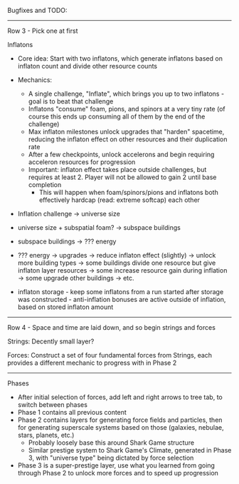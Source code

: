 Bugfixes and TODO:

-----

Row 3 - Pick one at first

Inflatons
- Core idea: Start with two inflatons, which generate inflatons based on inflaton count and divide other resource counts
- Mechanics:
    - A single challenge, "Inflate", which brings you up to two inflatons - goal is to beat that challenge
    - Inflatons "consume" foam, pions, and spinors at a very tiny rate (of course this ends up consuming all of them by the end of the challenge)
    - Max inflaton milestones unlock upgrades that "harden" spacetime, reducing the inflaton effect on other resources and their duplication rate
    - After a few checkpoints, unlock accelerons and begin requiring acceleron resources for progression
    - Important: inflaton effect takes place outside challenges, but requires at least 2. Player will not be allowed to gain 2 until base completion
        - This will happen when foam/spinors/pions and inflatons both effectively hardcap (read: extreme softcap) each other

- Inflation challenge -> universe size
- universe size + subspatial foam? -> subspace buildings
- subspace buildings -> ??? energy
- ??? energy -> upgrades -> reduce inflaton effect (slightly)
                         -> unlock more building types -> some buildings divide one resource but give inflaton layer resources
                                                       -> some increase resource gain during inflation
                                                       -> some upgrade other buildings
                                                       -> etc.
- inflaton storage - keep some inflatons from a run started after storage was constructed
                   - anti-inflation bonuses are active outside of inflation, based on stored inflaton amount

-----

Row 4 - Space and time are laid down, and so begin strings and forces

Strings: Decently small layer?

Forces: Construct a set of four fundamental forces from Strings, each provides a different mechanic to progress with in Phase 2

-----

Phases

- After initial selection of forces, add left and right arrows to tree tab, to switch between phases
- Phase 1 contains all previous content
- Phase 2 contains layers for generating force fields and particles, then for generating superscale systems based on those (galaxies, nebulae, stars, planets, etc.)
    - Probably loosely base this around Shark Game structure
    - Similar prestige system to Shark Game's Climate, generated in Phase 3, with "universe type" being dictated by force selection
- Phase 3 is a super-prestige layer, use what you learned from going through Phase 2 to unlock more forces and to speed up progression